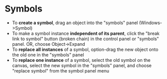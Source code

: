 # Symbols

* To **create a symbol**, drag an object into the "symbols" panel (Windows->Symbol)
* To make a symbol instance **independent of its parent**, click the "break link to symbol" button (broken chain) in the control panel or "symbols" panel. OR, choose Object->Expand
* To **replace all instances** of a symbol, option-drag the new object onto the old one in the "symbols" panel
* To **replace one instance** of a symbol, select the old symbol on the canvas, select the new symbol in the "symbols" panel, and choose "replace symbol" from the symbol panel menu
